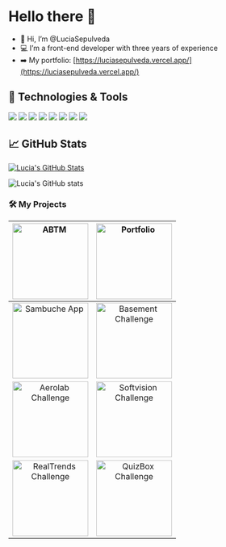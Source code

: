 # Hello there 👋

- 👋 Hi, I’m @LuciaSepulveda
- 💻 I’m a front-end developer with three years of experience
- ➡️ My portfolio: [https://luciasepulveda.vercel.app/](https://luciasepulveda.vercel.app/)

<!---
- 💞️ I’m looking to collaborate on ...
- 📫 How to reach me ...
---->
<!---
LuciaSepulveda/LuciaSepulveda is a ✨ special ✨ repository because its `README.md` (this file) appears on your GitHub profile.
You can click the Preview link to take a look at your changes.
--->

## 🔧 Technologies & Tools

![](https://img.shields.io/badge/Code-Typescript-informational?style=flat&logo=typescript&logoColor=white&color=blue)
![](https://img.shields.io/badge/Code-JavaScript-informational?style=flat&logo=javascript&logoColor=white&color=yellow)
![](https://img.shields.io/badge/Code-React-informational?style=flat&logo=react&logoColor=white&color=lightblue)
![](https://img.shields.io/badge/Code-Next.js-informational?style=flat&logo=next.js&logoColor=white&color=black)
![](https://img.shields.io/badge/Code-HTML5-informational?style=flat&logo=HTML5&logoColor=white&color=orange)
![](https://img.shields.io/badge/Style-CSS-informational?style=flat&logo=css3&logoColor=white&color=purple)
![](https://img.shields.io/badge/Editor-VS_Code-informational?style=flat&logo=visual-studio-code&logoColor=white&color=brightgreen)
![](https://img.shields.io/badge/Code-Java-informational?style=flat&logo=java&logoColor=white&color=red)


## &#x1f4c8; GitHub Stats

<a href="https://github.com/LuciaSepulveda">
  <img align="center" src="https://github-readme-stats-seven-jet.vercel.app/api/top-langs/?username=LuciaSepulveda&hide=c%2B%2B,c,html&title_color=6aa6f8&text_color=8a919a&icon_color=6aa6f8&bg_color=0e1116" alt="Lucia's GitHub Stats" />
</a>


![Lucia's GitHub stats](https://github-readme-stats-seven-jet.vercel.app/api?username=LuciaSepulveda&show_icons=true&theme=radical)


### 🛠️ My Projects
| <a href="https://abtm.vercel.app/" target="_blank"> <img alt="ABTM" src="https://media.giphy.com/media/ksse61WZ3HXfCAOtpI/giphy.gif" height="150" align="center"></a>|<a href="https://luciasepulveda.vercel.app/" target="_blank"><img alt="Portfolio" src="https://media.giphy.com/media/kU0fVfR7T5ieEOvppg/giphy.gif" height="150" align="center"></a>|
|:-------------:|:-------------:|
|<a href="https://sambuche.netlify.app/" target="_blank"> <img alt="Sambuche App" src="https://media.giphy.com/media/VPLRg74LghigC8YaeF/giphy.gif" height="150" align="center"></a>|<a href="https://basement-challenge-ls.vercel.app/" target="_blank"> <img alt="Basement Challenge" src="https://media.giphy.com/media/e8AFT2Ee3eOb4KYD1w/giphy.gif?cid=790b7611c8226c3ea4cb3f9b37ad39184545bc33d61cc46e&rid=giphy.gif&ct=g" height="150" align="center"></a>|
|<a href="https://aerolabchallenge.web.app/" target="_blank"><img alt="Aerolab Challenge" src="https://media.giphy.com/media/yo04mwjXqBKZ8GIlDq/giphy.gif" height="150" align="center"></a>|<a href="https://cognizant-softvision-challenge.netlify.app/" target="_blank"><img alt="Softvision Challenge" src="https://media.giphy.com/media/EixfJuTJKtX2PHm9Q7/giphy.gif?cid=790b761123b7e2b409fe9342bd1abd7f2f6080d6e5e86955&rid=giphy.gif&ct=g" height="150" align="center"></a>|
|<a href="https://realtrends-challenge.netlify.app/" target="_blank"><img alt="RealTrends Challenge" src="https://media.giphy.com/media/GyWMoCfpKK87IiQIWc/giphy.gif" height="150" align="center"></a>|<a href="https://quizbox-vision.web.app/" target="_blank"> <img alt="QuizBox Challenge" src="https://media.giphy.com/media/7ktPrTC9wnNwCqTBEv/giphy.gif" height="150" align="center"></a>|

